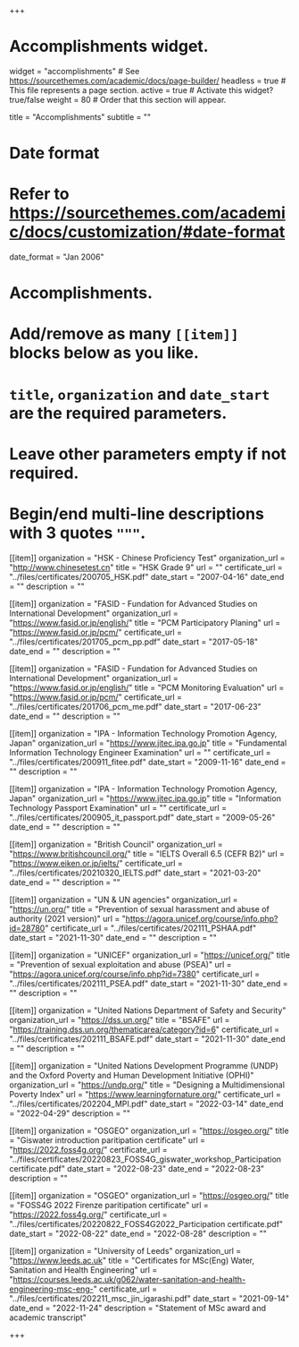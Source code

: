 +++
# Accomplishments widget.
widget = "accomplishments"  # See https://sourcethemes.com/academic/docs/page-builder/
headless = true  # This file represents a page section.
active = true  # Activate this widget? true/false
weight = 80  # Order that this section will appear.

title = "Accomplish&shy;ments"
subtitle = ""

# Date format
#   Refer to https://sourcethemes.com/academic/docs/customization/#date-format
date_format = "Jan 2006"

# Accomplishments.
#   Add/remove as many `[[item]]` blocks below as you like.
#   `title`, `organization` and `date_start` are the required parameters.
#   Leave other parameters empty if not required.
#   Begin/end multi-line descriptions with 3 quotes `"""`.

[[item]]
  organization = "HSK - Chinese Proficiency Test"
  organization_url = "http://www.chinesetest.cn"
  title = "HSK Grade 9"
  url = ""
  certificate_url = "../files/certificates/200705_HSK.pdf"
  date_start = "2007-04-16"
  date_end = ""
  description = ""

[[item]]
  organization = "FASID - Fundation for Advanced Studies on International Development"
  organization_url = "https://www.fasid.or.jp/english/"
  title = "PCM Participatory Planing"
  url = "https://www.fasid.or.jp/pcm/"
  certificate_url = "../files/certificates/201705_pcm_pp.pdf"
  date_start = "2017-05-18"
  date_end = ""
  description = ""
  
[[item]]
  organization = "FASID - Fundation for Advanced Studies on International Development"
  organization_url = "https://www.fasid.or.jp/english/"
  title = "PCM Monitoring Evaluation"
  url = "https://www.fasid.or.jp/pcm/"
  certificate_url = "../files/certificates/201706_pcm_me.pdf"
  date_start = "2017-06-23"
  date_end = ""
  description = ""

[[item]]
  organization = "IPA - Information Technology Promotion Agency, Japan"
  organization_url = "https://www.jitec.ipa.go.jp"
  title = "Fundamental Information Technology Engineer Examination"
  url = ""
  certificate_url = "../files/certificates/200911_fitee.pdf"
  date_start = "2009-11-16"
  date_end = ""
  description = ""

  [[item]]
  organization = "IPA - Information Technology Promotion Agency, Japan"
  organization_url = "https://www.jitec.ipa.go.jp"
  title = "Information Technology Passport Examination"
  url = ""
  certificate_url = "../files/certificates/200905_it_passport.pdf"
  date_start = "2009-05-26"
  date_end = ""
  description = ""

  [[item]]
  organization = "British Council"
  organization_url = "https://www.britishcouncil.org/"
  title = "IELTS Overall 6.5 (CEFR B2)"
  url = "https://www.eiken.or.jp/ielts/"
  certificate_url = "../files/certificates/20210320_IELTS.pdf"
  date_start = "2021-03-20"
  date_end = ""
  description = ""

  [[item]]
  organization = "UN & UN agencies"
  organization_url = "https://un.org/"
  title = "Prevention of sexual harassment and abuse of authority (2021 version)"
  url = "https://agora.unicef.org/course/info.php?id=28780"
  certificate_url = "../files/certificates/202111_PSHAA.pdf"
  date_start = "2021-11-30"
  date_end = ""
  description = ""

  [[item]]
  organization = "UNICEF"
  organization_url = "https://unicef.org/"
  title = "Prevention of sexual exploitation and abuse (PSEA)"
  url = "https://agora.unicef.org/course/info.php?id=7380"
  certificate_url = "../files/certificates/202111_PSEA.pdf"
  date_start = "2021-11-30"
  date_end = ""
  description = ""

  [[item]]
  organization = "United Nations Department of Safety and Security"
  organization_url = "https://dss.un.org/"
  title = "BSAFE"
  url = "https://training.dss.un.org/thematicarea/category?id=6"
  certificate_url = "../files/certificates/202111_BSAFE.pdf"
  date_start = "2021-11-30"
  date_end = ""
  description = ""

  [[item]]
  organization = "United Nations Development Programme (UNDP) and the Oxford Poverty and Human Development Initiative (OPHI)"
  organization_url = "https://undp.org/"
  title = "Designing a Multidimensional Poverty Index"
  url = "https://www.learningfornature.org/"
  certificate_url = "../files/certificates/202204_MPI.pdf"
  date_start = "2022-03-14"
  date_end = "2022-04-29"
  description = ""

  [[item]]
  organization = "OSGEO"
  organization_url = "https://osgeo.org/"
  title = "Giswater introduction paritipation certificate"
  url = "https://2022.foss4g.org/"
  certificate_url = "../files/certificates/20220823_FOSS4G_giswater_workshop_Participation certificate.pdf"
  date_start = "2022-08-23"
  date_end = "2022-08-23"
  description = ""

  [[item]]
  organization = "OSGEO"
  organization_url = "https://osgeo.org/"
  title = "FOSS4G 2022 Firenze paritipation certificate"
  url = "https://2022.foss4g.org/"
  certificate_url = "../files/certificates/20220822_FOSS4G2022_Participation certificate.pdf"
  date_start = "2022-08-22"
  date_end = "2022-08-28"
  description = ""

  [[item]]
  organization = "University of Leeds"
  organization_url = "https://www.leeds.ac.uk"
  title = "Certificates for MSc(Eng) Water, Sanitation and Health Engineering"
  url = "https://courses.leeds.ac.uk/g062/water-sanitation-and-health-engineering-msc-eng-"
  certificate_url = "../files/certificates/202211_msc_jin_igarashi.pdf"
  date_start = "2021-09-14"
  date_end = "2022-11-24"
  description = "Statement of MSc award and academic transcript"

+++
